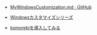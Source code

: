 - [MyWindowsCustomization.md · GitHub](https://gist.github.com/sheepla/e5cf901223554426d420ce42cd34b964)
- [Windowsカスタマイズシリーズ](http://tatsu.life.coocan.jp/MySoft/WinCust/index.html)

- [komorebiを導入してみる](https://zenn.dev/omochice/articles/50f42a3df8f426)
